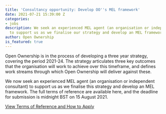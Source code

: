```yaml
---
title: 'Consultancy opportunity: Develop OO''s MEL framework'
date: 2021-07-21 15:39:00 Z
categories:
- jobs
description: We seek an experienced MEL agent (an organisation or independent consultant)
  to support us as we finalise our strategy and develop an MEL framework.
author: Open Ownership
is_featured: true
---
```


Open Ownership is in the process of developing a three year strategy, covering the period 2021-24. The strategy articulates three key outcomes that the organisation will work to achieve over this timeframe, and defines work streams through which Open Ownership will deliver against these.

We now seek an experienced MEL agent (an organisation or independent consultant) to support us as we finalise this strategy and develop an MEL framework. The full terms of reference are available here, and the deadline for submission is midnight BST on 15 August 2021.

[View Terms of Reference and How to Apply](/uploads/mel-consultant-tor-july-2021.pdf)